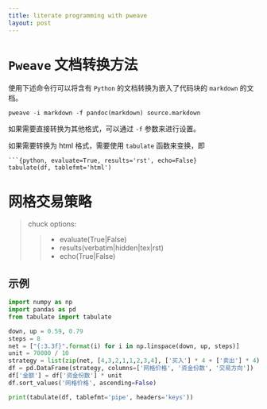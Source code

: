 ```yaml
---
title: literate programming with pweave
layout: post
---
```


# `Pweave` 文档转换方法

使用下述命令行可以将含有 `Python` 的文档转换为嵌入了代码块的 `markdown` 的文档。

	pweave -i markdown -f pandoc(markdown) source.markdown 

如果需要直接转换为其他格式，可以通过 `-f` 参数来进行设置。

如果需要转换为 html 格式，需要使用 `tabulate` 函数来变换，即

	```{python, evaluate=True, results='rst', echo=False}
	tabulate(df, tablefmt='html')
	
# 网格交易策略

> chuck options:
>> * evaluate(True|False)
>> * results(verbatim|hidden|tex|rst)
>> * echo(True|False)

## 示例

<!-- ```{python, evaluate = True, results = 'rst', echo=False} -->
```python
import numpy as np
import pandas as pd
from tabulate import tabulate

down, up = 0.59, 0.79
steps = 8
net = ["{:3.3f}".format(i) for i in np.linspace(down, up, steps)]
unit = 70000 / 10
strategy = list(zip(net, [4,3,2,1,1,2,3,4], ['买入'] * 4 + ['卖出'] * 4))
df = pd.DataFrame(strategy, columns=['网格价格', '资金份数', '交易方向'])
df['金额'] = df['资金份数'] * unit
df.sort_values('网格价格', ascending=False)

print(tabulate(df, tablefmt='pipe', headers='keys'))
```

